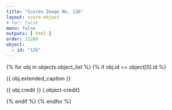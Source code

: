 ```yaml
---
title: "Scores Image No. 126"
layout: score-object
# toc: false
menu: false
outputs: [ html ]
order: 11260
object:
  - id: "126"
---
```


{% for obj in objects.object_list %}
{% if obj.id == object[0].id %}

{{ obj.extended_caption }}

{{ obj.credit }} {.object-credit}

{% endif %}
{% endfor %}
